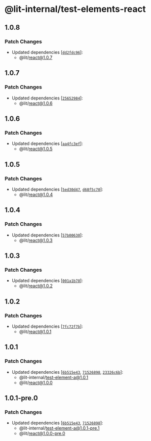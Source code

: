 # @lit-internal/test-elements-react

## 1.0.8

### Patch Changes

- Updated dependencies [[`dd2fdc96`](https://github.com/lit/lit/commit/dd2fdc96441a585f735f3d1daffe65c652bad0df)]:
  - @lit/react@1.0.7

## 1.0.7

### Patch Changes

- Updated dependencies [[`25652984`](https://github.com/lit/lit/commit/2565298435d017672a1e7669f176134724c4c806)]:
  - @lit/react@1.0.6

## 1.0.6

### Patch Changes

- Updated dependencies [[`aa4fc3ef`](https://github.com/lit/lit/commit/aa4fc3eff349b202861e597ef7554934b9eaa19a)]:
  - @lit/react@1.0.5

## 1.0.5

### Patch Changes

- Updated dependencies [[`5ed30d47`](https://github.com/lit/lit/commit/5ed30d47f7c2d5574293a9caf73cdf13a1907dcd), [`d68f5c70`](https://github.com/lit/lit/commit/d68f5c705484b9f6ea1f553d4851a9aa6a440db0)]:
  - @lit/react@1.0.4

## 1.0.4

### Patch Changes

- Updated dependencies [[`57b00630`](https://github.com/lit/lit/commit/57b006306c269bd835979935dae3062599c4fccf)]:
  - @lit/react@1.0.3

## 1.0.3

### Patch Changes

- Updated dependencies [[`001a1b78`](https://github.com/lit/lit/commit/001a1b78074aa799946c0db798bacc1ba1422cbf)]:
  - @lit/react@1.0.2

## 1.0.2

### Patch Changes

- Updated dependencies [[`7fc72f7b`](https://github.com/lit/lit/commit/7fc72f7b1769d80961229537606083371a7dc1e8)]:
  - @lit/react@1.0.1

## 1.0.1

### Patch Changes

- Updated dependencies [[`6b515e43`](https://github.com/lit/lit/commit/6b515e43c3a24cc8a593247d3aa72d81bcc724d5), [`71526898`](https://github.com/lit/lit/commit/71526898cc33ff8a466b9dcabb89d601ec862b9a), [`23326c6b`](https://github.com/lit/lit/commit/23326c6b9a6abdf01998dadf5d0f20a643e457aa)]:
  - @lit-internal/test-element-a@1.0.1
  - @lit/react@1.0.0

## 1.0.1-pre.0

### Patch Changes

- Updated dependencies [[`6b515e43`](https://github.com/lit/lit/commit/6b515e43c3a24cc8a593247d3aa72d81bcc724d5), [`71526898`](https://github.com/lit/lit/commit/71526898cc33ff8a466b9dcabb89d601ec862b9a)]:
  - @lit-internal/test-element-a@1.0.1-pre.1
  - @lit/react@1.0.0-pre.0
